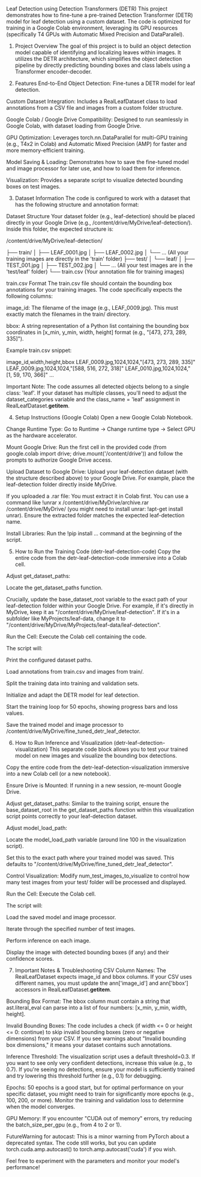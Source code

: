 Leaf Detection using Detection Transformers (DETR)
This project demonstrates how to fine-tune a pre-trained Detection Transformer (DETR) model for leaf detection using a custom dataset. The code is optimized for training in a Google Colab environment, leveraging its GPU resources (specifically T4 GPUs with Automatic Mixed Precision and DataParallel).

1. Project Overview
The goal of this project is to build an object detection model capable of identifying and localizing leaves within images. It utilizes the DETR architecture, which simplifies the object detection pipeline by directly predicting bounding boxes and class labels using a Transformer encoder-decoder.

2. Features
End-to-End Object Detection: Fine-tunes a DETR model for leaf detection.

Custom Dataset Integration: Includes a RealLeafDataset class to load annotations from a CSV file and images from a custom folder structure.

Google Colab / Google Drive Compatibility: Designed to run seamlessly in Google Colab, with dataset loading from Google Drive.

GPU Optimization: Leverages torch.nn.DataParallel for multi-GPU training (e.g., T4x2 in Colab) and Automatic Mixed Precision (AMP) for faster and more memory-efficient training.

Model Saving & Loading: Demonstrates how to save the fine-tuned model and image processor for later use, and how to load them for inference.

Visualization: Provides a separate script to visualize detected bounding boxes on test images.

3. Dataset Information
The code is configured to work with a dataset that has the following structure and annotation format:

Dataset Structure
Your dataset folder (e.g., leaf-detection) should be placed directly in your Google Drive (e.g., /content/drive/MyDrive/leaf-detection/). Inside this folder, the expected structure is:

/content/drive/MyDrive/leaf-detection/


├── train/
│   ├── LEAF_0001.jpg
│   ├── LEAF_0002.jpg
│   └── ... (All your training images are directly in the 'train' folder)
├── test/
│   └── leaf/
│       ├── TEST_001.jpg
│       ├── TEST_002.jpg
│       └── ... (All your test images are in the 'test/leaf' folder)
└── train.csv (Your annotation file for training images)



train.csv Format
The train.csv file should contain the bounding box annotations for your training images. The code specifically expects the following columns:

image_id: The filename of the image (e.g., LEAF_0009.jpg). This must exactly match the filenames in the train/ directory.

bbox: A string representation of a Python list containing the bounding box coordinates in [x_min, y_min, width, height] format (e.g., "[473, 273, 289, 335]").

Example train.csv snippet:

image_id,width,height,bbox
LEAF_0009.jpg,1024,1024,"[473, 273, 289, 335]"
LEAF_0009.jpg,1024,1024,"[588, 516, 272, 318]"
LEAF_0010.jpg,1024,1024,"[1, 59, 170, 366]"
...

Important Note: The code assumes all detected objects belong to a single class: 'leaf'. If your dataset has multiple classes, you'll need to adjust the dataset_categories variable and the class_name = 'leaf' assignment in RealLeafDataset.__getitem__.

4. Setup Instructions (Google Colab)
Open a new Google Colab Notebook.

Change Runtime Type: Go to Runtime -> Change runtime type -> Select GPU as the hardware accelerator.

Mount Google Drive: Run the first cell in the provided code (from google.colab import drive; drive.mount('/content/drive')) and follow the prompts to authorize Google Drive access.

Upload Dataset to Google Drive: Upload your leaf-detection dataset (with the structure described above) to your Google Drive. For example, place the leaf-detection folder directly inside MyDrive.

If you uploaded a .rar file: You must extract it in Colab first. You can use a command like !unrar x /content/drive/MyDrive/archive.rar /content/drive/MyDrive/ (you might need to install unrar: !apt-get install unrar). Ensure the extracted folder matches the expected leaf-detection name.

Install Libraries: Run the !pip install ... command at the beginning of the script.

5. How to Run the Training Code (detr-leaf-detection-code)
Copy the entire code from the detr-leaf-detection-code immersive into a Colab cell.

Adjust get_dataset_paths:

Locate the get_dataset_paths function.

Crucially, update the base_dataset_root variable to the exact path of your leaf-detection folder within your Google Drive. For example, if it's directly in MyDrive, keep it as "/content/drive/MyDrive/leaf-detection". If it's in a subfolder like MyProjects/leaf-data, change it to "/content/drive/MyDrive/MyProjects/leaf-data/leaf-detection".

Run the Cell: Execute the Colab cell containing the code.

The script will:

Print the configured dataset paths.

Load annotations from train.csv and images from train/.

Split the training data into training and validation sets.

Initialize and adapt the DETR model for leaf detection.

Start the training loop for 50 epochs, showing progress bars and loss values.

Save the trained model and image processor to /content/drive/MyDrive/fine_tuned_detr_leaf_detector.

6. How to Run Inference and Visualization (detr-leaf-detection-visualization)
This separate code block allows you to test your trained model on new images and visualize the bounding box detections.

Copy the entire code from the detr-leaf-detection-visualization immersive into a new Colab cell (or a new notebook).

Ensure Drive is Mounted: If running in a new session, re-mount Google Drive.

Adjust get_dataset_paths: Similar to the training script, ensure the base_dataset_root in the get_dataset_paths function within this visualization script points correctly to your leaf-detection dataset.

Adjust model_load_path:

Locate the model_load_path variable (around line 100 in the visualization script).

Set this to the exact path where your trained model was saved. This defaults to "/content/drive/MyDrive/fine_tuned_detr_leaf_detector".

Control Visualization: Modify num_test_images_to_visualize to control how many test images from your test/ folder will be processed and displayed.

Run the Cell: Execute the Colab cell.

The script will:

Load the saved model and image processor.

Iterate through the specified number of test images.

Perform inference on each image.

Display the image with detected bounding boxes (if any) and their confidence scores.

7. Important Notes & Troubleshooting
CSV Column Names: The RealLeafDataset expects image_id and bbox columns. If your CSV uses different names, you must update the ann['image_id'] and ann['bbox'] accessors in RealLeafDataset.__getitem__.

Bounding Box Format: The bbox column must contain a string that ast.literal_eval can parse into a list of four numbers: [x_min, y_min, width, height].

Invalid Bounding Boxes: The code includes a check (if width <= 0 or height <= 0: continue) to skip invalid bounding boxes (zero or negative dimensions) from your CSV. If you see warnings about "Invalid bounding box dimensions," it means your dataset contains such annotations.

Inference Threshold: The visualization script uses a default threshold=0.3. If you want to see only very confident detections, increase this value (e.g., to 0.7). If you're seeing no detections, ensure your model is sufficiently trained and try lowering this threshold further (e.g., 0.1) for debugging.

Epochs: 50 epochs is a good start, but for optimal performance on your specific dataset, you might need to train for significantly more epochs (e.g., 100, 200, or more). Monitor the training and validation loss to determine when the model converges.

GPU Memory: If you encounter "CUDA out of memory" errors, try reducing the batch_size_per_gpu (e.g., from 4 to 2 or 1).

FutureWarning for autocast: This is a minor warning from PyTorch about a deprecated syntax. The code still works, but you can update torch.cuda.amp.autocast() to torch.amp.autocast('cuda') if you wish.

Feel free to experiment with the parameters and monitor your model's performance!